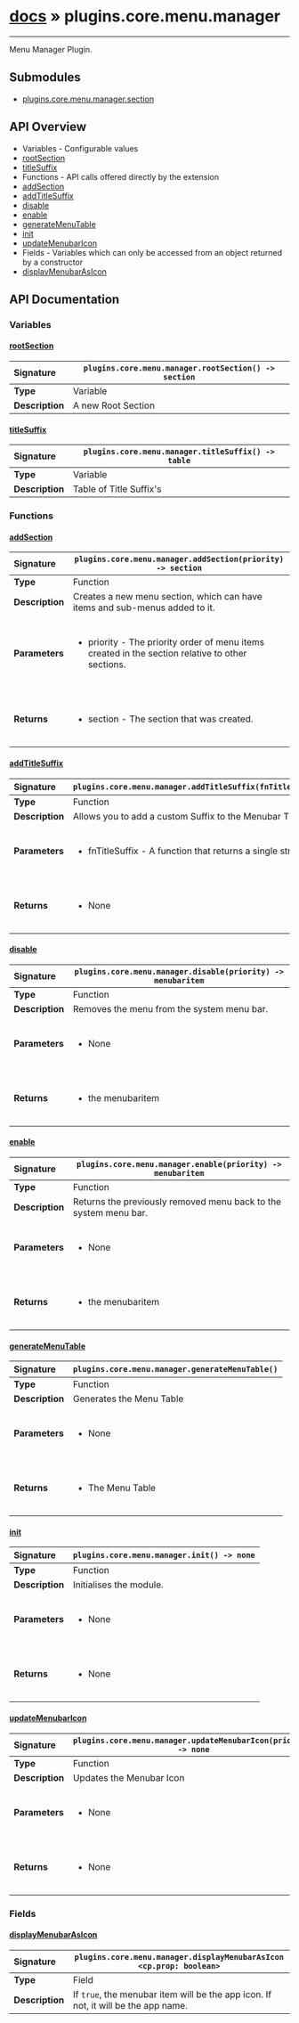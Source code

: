 # [docs](index.md) » plugins.core.menu.manager
---

Menu Manager Plugin.

## Submodules
 * [plugins.core.menu.manager.section](plugins.core.menu.manager.section.md)

## API Overview
* Variables - Configurable values
 * [rootSection](#rootsection)
 * [titleSuffix](#titlesuffix)
* Functions - API calls offered directly by the extension
 * [addSection](#addsection)
 * [addTitleSuffix](#addtitlesuffix)
 * [disable](#disable)
 * [enable](#enable)
 * [generateMenuTable](#generatemenutable)
 * [init](#init)
 * [updateMenubarIcon](#updatemenubaricon)
* Fields - Variables which can only be accessed from an object returned by a constructor
 * [displayMenubarAsIcon](#displaymenubarasicon)

## API Documentation

### Variables

#### [rootSection](#rootsection)
| <span style="float: left;">**Signature**</span> | <span style="float: left;">`plugins.core.menu.manager.rootSection() -> section` </span>                                                          |
| -----------------------------------------------------|---------------------------------------------------------------------------------------------------------|
| **Type**                                             | Variable                                                                                         |
| **Description**                                      | A new Root Section                                                                                         |

#### [titleSuffix](#titlesuffix)
| <span style="float: left;">**Signature**</span> | <span style="float: left;">`plugins.core.menu.manager.titleSuffix() -> table` </span>                                                          |
| -----------------------------------------------------|---------------------------------------------------------------------------------------------------------|
| **Type**                                             | Variable                                                                                         |
| **Description**                                      | Table of Title Suffix's                                                                                         |

### Functions

#### [addSection](#addsection)
| <span style="float: left;">**Signature**</span> | <span style="float: left;">`plugins.core.menu.manager.addSection(priority) -> section` </span>                                                          |
| -----------------------------------------------------|---------------------------------------------------------------------------------------------------------|
| **Type**                                             | Function                                                                                         |
| **Description**                                      | Creates a new menu section, which can have items and sub-menus added to it.                                                                                         |
| **Parameters**                                       | <ul><br /><li>priority - The priority order of menu items created in the section relative to other sections.</li><br /></ul>                                        |
| **Returns**                                          | <ul><br /><li>section - The section that was created.</li><br /></ul>                                           |

#### [addTitleSuffix](#addtitlesuffix)
| <span style="float: left;">**Signature**</span> | <span style="float: left;">`plugins.core.menu.manager.addTitleSuffix(fnTitleSuffix)` </span>                                                          |
| -----------------------------------------------------|---------------------------------------------------------------------------------------------------------|
| **Type**                                             | Function                                                                                         |
| **Description**                                      | Allows you to add a custom Suffix to the Menubar Title                                                                                         |
| **Parameters**                                       | <ul><br /><li>fnTitleSuffix - A function that returns a single string</li><br /></ul>                                        |
| **Returns**                                          | <ul><br /><li>None</li><br /></ul>                                           |

#### [disable](#disable)
| <span style="float: left;">**Signature**</span> | <span style="float: left;">`plugins.core.menu.manager.disable(priority) -> menubaritem` </span>                                                          |
| -----------------------------------------------------|---------------------------------------------------------------------------------------------------------|
| **Type**                                             | Function                                                                                         |
| **Description**                                      | Removes the menu from the system menu bar.                                                                                         |
| **Parameters**                                       | <ul><br /><li>None</li><br /></ul>                                        |
| **Returns**                                          | <ul><br /><li>the menubaritem</li><br /></ul>                                           |

#### [enable](#enable)
| <span style="float: left;">**Signature**</span> | <span style="float: left;">`plugins.core.menu.manager.enable(priority) -> menubaritem` </span>                                                          |
| -----------------------------------------------------|---------------------------------------------------------------------------------------------------------|
| **Type**                                             | Function                                                                                         |
| **Description**                                      | Returns the previously removed menu back to the system menu bar.                                                                                         |
| **Parameters**                                       | <ul><br /><li>None</li><br /></ul>                                        |
| **Returns**                                          | <ul><br /><li>the menubaritem</li><br /></ul>                                           |

#### [generateMenuTable](#generatemenutable)
| <span style="float: left;">**Signature**</span> | <span style="float: left;">`plugins.core.menu.manager.generateMenuTable()` </span>                                                          |
| -----------------------------------------------------|---------------------------------------------------------------------------------------------------------|
| **Type**                                             | Function                                                                                         |
| **Description**                                      | Generates the Menu Table                                                                                         |
| **Parameters**                                       | <ul><br /><li>None</li><br /></ul>                                        |
| **Returns**                                          | <ul><br /><li>The Menu Table</li><br /></ul>                                           |

#### [init](#init)
| <span style="float: left;">**Signature**</span> | <span style="float: left;">`plugins.core.menu.manager.init() -> none` </span>                                                          |
| -----------------------------------------------------|---------------------------------------------------------------------------------------------------------|
| **Type**                                             | Function                                                                                         |
| **Description**                                      | Initialises the module.                                                                                         |
| **Parameters**                                       | <ul><br /><li>None</li><br /></ul>                                        |
| **Returns**                                          | <ul><br /><li>None</li><br /></ul>                                           |

#### [updateMenubarIcon](#updatemenubaricon)
| <span style="float: left;">**Signature**</span> | <span style="float: left;">`plugins.core.menu.manager.updateMenubarIcon(priority) -> none` </span>                                                          |
| -----------------------------------------------------|---------------------------------------------------------------------------------------------------------|
| **Type**                                             | Function                                                                                         |
| **Description**                                      | Updates the Menubar Icon                                                                                         |
| **Parameters**                                       | <ul><br /><li>None</li><br /></ul>                                        |
| **Returns**                                          | <ul><br /><li>None</li><br /></ul>                                           |

### Fields

#### [displayMenubarAsIcon](#displaymenubarasicon)
| <span style="float: left;">**Signature**</span> | <span style="float: left;">`plugins.core.menu.manager.displayMenubarAsIcon <cp.prop: boolean>` </span>                                                          |
| -----------------------------------------------------|---------------------------------------------------------------------------------------------------------|
| **Type**                                             | Field                                                                                         |
| **Description**                                      | If `true`, the menubar item will be the app icon. If not, it will be the app name.                                                                                         |


